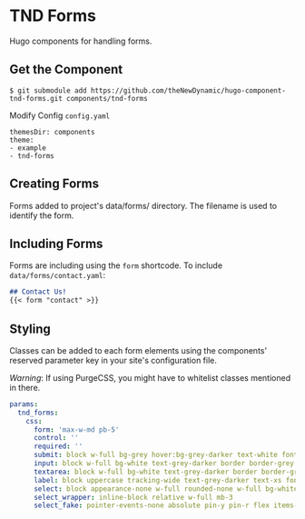 # TND Forms

Hugo components for handling forms.

## Get the Component

`$ git submodule add https://github.com/theNewDynamic/hugo-component-tnd-forms.git components/tnd-forms`

Modify Config `config.yaml`

```
themesDir: components
theme:
- example
- tnd-forms
```

## Creating Forms

Forms added to project's data/forms/ directory. The filename is used to identify the form.

## Including Forms

Forms are including using the `form` shortcode.
To include `data/forms/contact.yaml`:

```markdown
## Contact Us!
{{< form "contact" >}}
```

## Styling

Classes can be added to each form elements using the components' reserved parameter key in your site's configuration file.

_Warning_: If using PurgeCSS, you might have to whitelist classes mentioned in there.

```yaml
params:
  tnd_forms:
    css:
      form: 'max-w-md pb-5'
      control: ''
      required: ''
      submit: block w-full bg-grey hover:bg-grey-darker text-white font-bold py-3 px-4 focus:outline-none focus:shadow-outline
      input: block w-full bg-white text-grey-darker border border-grey py-3 px-4 mb-3 leading-tight focus:outline-none
      textarea: block w-full bg-white text-grey-darker border border-grey py-3 px-4 mb-3 leading-tight focus:outline-none h-48
      label: block uppercase tracking-wide text-grey-darker text-xs font-bold mb-2
      select: block appearance-none w-full rounded-none w-full bg-white text-grey-darker border border-grey py-3 px-4 leading-tight focus:outline-none focus:outline-none focus:shadow-outline
      select_wrapper: inline-block relative w-full mb-3
      select_fake: pointer-events-none absolute pin-y pin-r flex items-center px-2 text-grey-darker
```

